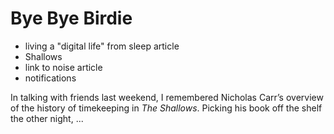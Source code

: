 # Bye Bye Birdie

* living a "digital life" from sleep article
* Shallows
* link to noise article
* notifications

In talking with friends last weekend, I remembered Nicholas Carr’s overview
of the history of timekeeping in *The Shallows*. Picking his book off the shelf
the other night, ...
